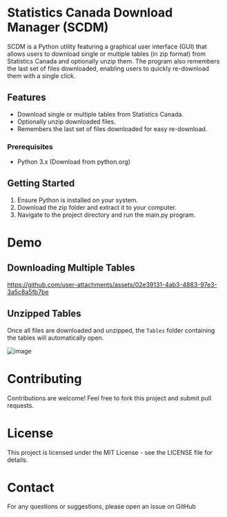 # Statistics Canada Download Manager (SCDM)

SCDM is a Python utility featuring a graphical user interface (GUI) that allows users to download single or multiple tables (in zip format) from Statistics Canada and optionally unzip them. The program also remembers the last set of files downloaded, enabling users to quickly re-download them with a single click.

## Features

- Download single or multiple tables from Statistics Canada.
- Optionally unzip downloaded files.
- Remembers the last set of files downloaded for easy re-download.

### Prerequisites

- Python 3.x (Download from python.org)

## Getting Started

1. Ensure Python is installed on your system.
2. Download the zip folder and extract it to your computer.
3. Navigate to the project directory and run the main.py program.

# Demo
## Downloading Multiple Tables

https://github.com/user-attachments/assets/02e39131-4ab3-4863-97e3-3a5c8a5fb7be

## Unzipped Tables
Once all files are downloaded and unzipped, the `Tables` folder containing the tables will automatically open.

![image](https://github.com/user-attachments/assets/456a1f67-a388-410d-ac83-a91a69d62931)

# Contributing
Contributions are welcome! Feel free to fork this project and submit pull requests.

# License
This project is licensed under the MIT License - see the LICENSE file for details.

# Contact
For any questions or suggestions, please open an issue on GitHub